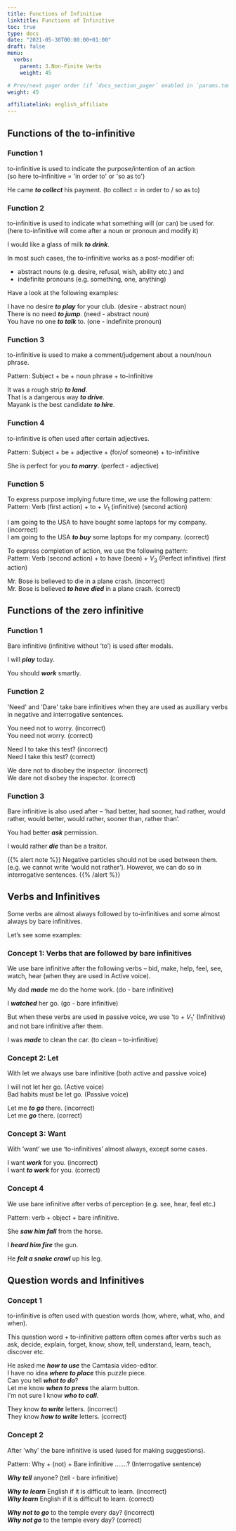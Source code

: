 ```yaml
---
title: Functions of Infinitive 
linktitle: Functions of Infinitive 
toc: true
type: docs
date: "2021-05-30T00:00:00+01:00"
draft: false
menu:
  verbs:
    parent: 3.Non-Finite Verbs
    weight: 45

# Prev/next pager order (if `docs_section_pager` enabled in `params.toml`)
weight: 45

affiliatelink: english_affiliate
---
```


## Functions of the to-infinitive

### Function 1

to-infinitive is used to indicate the purpose/intention of an action <br>
(so here to-infinitive = 'in order to' or 'so as to')

He came ***to collect*** his payment. (to collect = in order to / so as to)

### Function 2

to-infinitive is used to indicate what something will (or can) be used for. <br>
(here to-infinitive will come after a noun or pronoun and modify it)

I would like a glass of milk ***to drink***.

In most such cases, the to-infinitive works as a post-modifier of: 
* abstract nouns (e.g. desire, refusal, wish, ability etc.) and 
* indefinite pronouns (e.g. something, one, anything) 

Have a look at the following examples:

I have no desire ***to play*** for your club. (desire - abstract noun) <br>
There is no need ***to jump***. (need - abstract noun) <br>
You have no one ***to talk*** to. (one - indefinite pronoun)

### Function 3

to-infinitive is used to make a comment/judgement about a noun/noun phrase.

Pattern: Subject + be + noun phrase + to-infinitive

It was a rough strip ***to land***. <br>
That is a dangerous way ***to drive***. <br>
Mayank is the best candidate ***to hire***.

### Function 4

to-infinitive is often used after certain adjectives. 

Pattern: Subject + be + adjective + (for/of someone) + to-infinitive

She is perfect for you ***to marry***. (perfect - adjective)

<!-- Commented out for ebook sake -->
<!-- {{% alert note %}}
We us the preposition 'for/of' to show who these adjectives refer to.
{{% /alert %}}

We often use this pattern (it + be + adjective) to give our opinion on some topic or about some person. <br> 
It was good of you ***to help***. (good - adjective) <br>
It is important for Nicole ***to be*** patient. (important - adjective)

Sometimes, the to-infinitive provides the reason for the adjective, or clarify its meaning. Especially, the adjectives having the words ‘too/enough’ require infinitives to complete the meaning. <br>
It is good ***to be*** here. (good - adjective)	<br>
It is too hard ***to be*** a home maker. (too hard - adjective) <br>
Aanya is wealthy enough ***to spend*** Rs. 1000 on her haircut. (wealthy enough - adjective)

{{% alert note %}}
Basically, ***too*** and ***enough*** are adverbs placed before or after the adjectives or adverbs that they modify. 
{{% /alert %}} -->

### Function 5

To express purpose implying future time, we use the following pattern: <br>
Pattern: Verb (first action) + to + $V_1$ (infinitive) (second action) 

I am going to the USA to have bought some laptops for my company. (incorrect)<br>
I am going to the USA ***to buy*** some laptops for my company. (correct)

To express completion of action, we use the following pattern: <br>
Pattern: Verb (second action) + to have (been) + $V_3$ (Perfect infinitive) (first action)  

<!-- Some people reported to hear a very strange noise in the night. <br>
Some people reported ***to have heard*** a very strange noise in the night. (reported – second action; to have heard – first action) -->

Mr. Bose is believed to die in a plane crash. (incorrect)<br>
Mr. Bose is believed ***to have died*** in a plane crash. (correct)


## Functions of the zero infinitive

### Function 1

Bare infinitive (infinitive without ‘to’) is used after modals.

I will ***play*** today.

You should ***work*** smartly.

### Function 2

'Need' and 'Dare' take bare infinitives when they are used as auxiliary verbs in negative and interrogative sentences.

You need not to worry. (incorrect) <br>
You need not worry. (correct)

Need I to take this test? (incorrect) <br>
Need I take this test? (correct)

We dare not to disobey the inspector. (incorrect) <br>
We dare not disobey the inspector. (correct)

### Function 3

Bare infinitive is also used after – ‘had better, had sooner, had rather, would rather, would better, would rather, sooner than, rather than’.

You had better ***ask*** permission.

I would rather ***die*** than be a traitor.

{{% alert note %}}
Negative particles should not be used between them. (e.g. we cannot write ‘would not rather’). However,  we can do so in interrogative sentences.
{{% /alert %}}

<!-- Commented out for ebook sake -->
<!-- ### Function 4

Bare infinitive is also used in the following cases:

* With 'Why not' <br>
Why not ***play*** now? (play - bare infinitive)

* Bare infinitive is used after 'have + object‘ when it is used in the sense of expressing wish. <br>
I will have him ***speak*** the truth. (have him - 'have + object’) -->


## Verbs and Infinitives

Some verbs are almost always followed by to-infinitives and some almost always by bare infinitives.

Let’s see some examples: 

### Concept 1: Verbs that are followed by bare infinitives

We use bare infinitive after the following verbs – bid, make, help, feel, see, watch, hear (when they are used in Active voice). 

My dad ***made*** me do the home work. (do - bare infinitive)

I ***watched*** her go. (go - bare infinitive)

But when these verbs are used in passive voice, we use 'to + $V_1$' (Infinitive) and not bare infinitive after them.

I was ***made*** to clean the car. (to clean – to-infinitive)

### Concept 2: Let

With let we always use bare infinitive (both active and passive voice)

I will not let her go. (Active voice) <br>
Bad habits must be let go. (Passive voice)

Let me ***<span class="mak-text-color-incorrect">to go</span>*** there. (incorrect) <br>
Let me ***<span class="mak-text-color">go</span>*** there. (correct) 

### Concept 3: Want

With ‘want’ we use ‘to-infinitives’ almost always, except some cases.

I want ***<span class="mak-text-color-incorrect">work</span>*** for you. (incorrect) <br>
I want ***<span class="mak-text-color">to work</span>*** for you. (correct) 

### Concept 4

We use bare infinitive after verbs of perception (e.g. see, hear, feel etc.)

Pattern: verb + object + bare infinitive.

She ***saw him fall*** from the horse.

I ***heard him fire*** the gun.

He ***felt a snake crawl*** up his leg.

<!-- Commented out for ebook sake -->
<!-- ### Concept 5

Subject + do/does/did + everything / nothing + but + [$V_1$ / <s>to + V1</s>] <br>
Subject + any other verb + everything / nothing + but + [<s>V1</s> / to + $V_1$]

Meenakshi does nothing but ***<span class="mak-text-color-incorrect">to study</span>*** all the time. (incorrect) <br>
Meenakshi does nothing but ***<span class="mak-text-color">study</span>*** all the time. (correct; does - verb)

We want nothing but ***<span class="mak-text-color-incorrect">help</span>*** you become the Prime minister of India once again. (incorrect) <br>
We want nothing but ***<span class="mak-text-color">to help</span>*** you become the Prime minister of India once again. (correct; want - verb) -->


## Question words and Infinitives

### Concept 1

to-infinitive is often used with question words (how, where, what, who, and when). 

This question word + to-infinitive pattern often comes after verbs such as ask, decide, explain, forget, know, show, tell, understand, learn, teach, discover etc.

He asked me ***how to use*** the Camtasia video-editor. <br>
I have no idea ***where to place*** this puzzle piece. <br>
Can you tell ***what to do***? <br>
Let me know ***when to press*** the alarm button. <br>
I'm not sure I know ***who to call***.

They know ***<span class="mak-text-color-incorrect">to write</span>*** letters. (incorrect) <br>
They know ***<span class="mak-text-color">how to write</span>*** letters. (correct)

### Concept 2

After 'why' the bare infinitive is used (used for making suggestions).

Pattern: Why + (not) + Bare infinitive .......? (Interrogative sentence) 

***Why tell*** anyone? (tell - bare infinitive)

***<span class="mak-text-color-incorrect">Why to learn</span>*** English if it is difficult to learn. (incorrect) <br>
***<span class="mak-text-color">Why learn</span>*** English if it is difficult to learn. (correct)

***<span class="mak-text-color-incorrect">Why not to go</span>*** to the temple every day? (incorrect) <br>
***<span class="mak-text-color">Why not go</span>*** to the temple every day? (correct)

